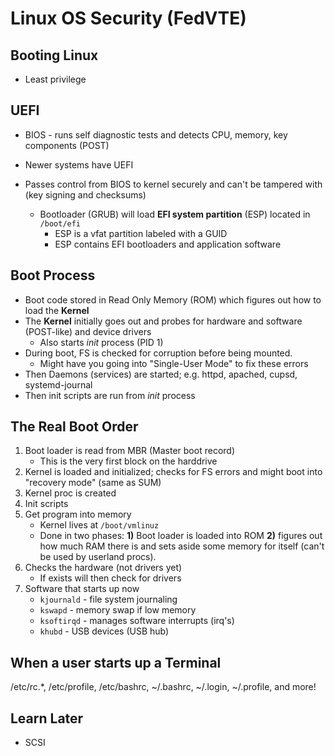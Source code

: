 # Linux OS Security (FedVTE)

## Booting Linux

- Least privilege



## UEFI

- BIOS - runs self diagnostic tests and detects CPU, memory, key components (POST)

- Newer systems have UEFI
- Passes control from BIOS to kernel securely and can't be tampered with (key signing and checksums)
  - Bootloader (GRUB) will load **EFI system partition** (ESP) located in `/boot/efi`
    - ESP is a vfat partition labeled with a GUID
    - ESP contains EFI bootloaders and application software

## Boot Process

- Boot code stored in Read Only Memory (ROM) which figures out how to load the **Kernel**
- The **Kernel** initially goes out and probes for hardware and software (POST-like) and device drivers
  - Also starts *init* process (PID 1)
- During boot, FS is checked for corruption before being mounted.
  - Might have you going into "Single-User Mode" to fix these errors
- Then Daemons (services) are started; e.g. httpd, apached, cupsd, systemd-journal
- Then init scripts are run from *init* process



## The Real Boot Order

1. Boot loader is read from MBR (Master boot record)
   - This is the very first block on the harddrive
2. Kernel is loaded and initialized; checks for FS errors and might boot into "recovery mode" (same as SUM)
3. Kernel proc is created
4. Init scripts
5. Get program into memory
   - Kernel lives at `/boot/vmlinuz`
   - Done in two phases: **1)** Boot loader is loaded into ROM **2)** figures out how much RAM there is and sets aside some memory for itself (can't be used by userland procs).
6. Checks the hardware (not drivers yet)
   - If exists will then check for drivers
7. Software that starts up now
   - `kjournald` - file system journaling
   - `kswapd` - memory swap if low memory
   - `ksoftirqd` - manages software interrupts (irq's)
   - `khubd` - USB devices (USB hub)



## When a user starts up a Terminal

/etc/rc.*, /etc/profile, /etc/bashrc, ~/.bashrc, ~/.login, ~/.profile, and more!



## Learn Later

- SCSI